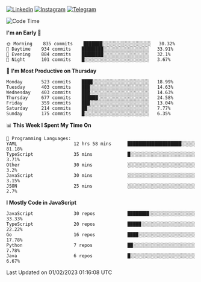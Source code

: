 [![Linkedin](https://img.shields.io/badge/-Archie-blue?style=flat-square&labelColor=gray&logo=Linkedin&logoColor=white&link=https://www.linkedin.com/in/archisdi)](https://www.linkedin.com/in/archisdi)
[![Instagram](https://img.shields.io/badge/-@archisdi-orange?style=flat-square&labelColor=gray&logo=Instagram&logoColor=white&link=https://www.instagram.com/archisdi)](https://www.instagram.com/archisdi)
[![Telegram](https://img.shields.io/badge/-aai-informational?style=flat-square&labelColor=gray&logo=telegram&logoColor=white&link=https://t.me/archisdi)](https://t.me/archisdi)

<!--START_SECTION:waka-->
![Code Time](http://img.shields.io/badge/Code%20Time-1%2C994%20hrs%2049%20mins-blue)

**I'm an Early 🐤** 

```text
🌞 Morning    835 commits    ███████░░░░░░░░░░░░░░░░░░   30.32% 
🌆 Daytime    934 commits    ████████░░░░░░░░░░░░░░░░░   33.91% 
🌃 Evening    884 commits    ████████░░░░░░░░░░░░░░░░░   32.1% 
🌙 Night      101 commits    █░░░░░░░░░░░░░░░░░░░░░░░░   3.67%

```
📅 **I'm Most Productive on Thursday** 

```text
Monday       523 commits    ████░░░░░░░░░░░░░░░░░░░░░   18.99% 
Tuesday      403 commits    ███░░░░░░░░░░░░░░░░░░░░░░   14.63% 
Wednesday    403 commits    ███░░░░░░░░░░░░░░░░░░░░░░   14.63% 
Thursday     677 commits    ██████░░░░░░░░░░░░░░░░░░░   24.58% 
Friday       359 commits    ███░░░░░░░░░░░░░░░░░░░░░░   13.04% 
Saturday     214 commits    ██░░░░░░░░░░░░░░░░░░░░░░░   7.77% 
Sunday       175 commits    █░░░░░░░░░░░░░░░░░░░░░░░░   6.35%

```


📊 **This Week I Spent My Time On** 

```text
💬 Programming Languages: 
YAML                     12 hrs 58 mins      ████████████████████░░░░░   81.18% 
TypeScript               35 mins             █░░░░░░░░░░░░░░░░░░░░░░░░   3.71% 
Other                    30 mins             ░░░░░░░░░░░░░░░░░░░░░░░░░   3.2% 
JavaScript               30 mins             ░░░░░░░░░░░░░░░░░░░░░░░░░   3.15% 
JSON                     25 mins             ░░░░░░░░░░░░░░░░░░░░░░░░░   2.7%

```

**I Mostly Code in JavaScript** 

```text
JavaScript               30 repos            ████████░░░░░░░░░░░░░░░░░   33.33% 
TypeScript               20 repos            █████░░░░░░░░░░░░░░░░░░░░   22.22% 
Go                       16 repos            ████░░░░░░░░░░░░░░░░░░░░░   17.78% 
Python                   7 repos             ██░░░░░░░░░░░░░░░░░░░░░░░   7.78% 
Java                     6 repos             █░░░░░░░░░░░░░░░░░░░░░░░░   6.67%

```



 Last Updated on 01/02/2023 01:16:08 UTC
<!--END_SECTION:waka-->